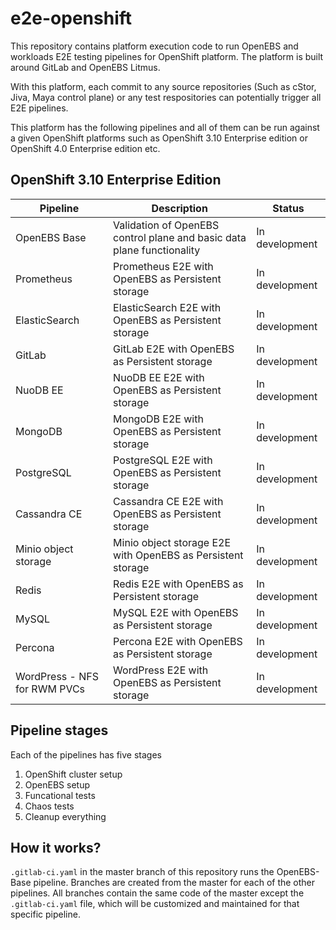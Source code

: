 # e2e-openshift

This repository contains platform execution code to run OpenEBS and workloads E2E testing pipelines for OpenShift platform. The platform is built around GitLab and OpenEBS Litmus.



With this platform, each commit to any source repositories (Such as cStor, Jiva, Maya control plane) or any test respositories can potentially trigger all E2E pipelines.

This platform has the following pipelines and all of them can be run against a given OpenShift platforms such as OpenShift 3.10 Enterprise edition or OpenShift 4.0 Enterprise edition etc.



## OpenShift 3.10 Enterprise Edition


  

| Pipeline                     | Description | Status         |
| ---------------------------- | ----------- | -------------- |
| OpenEBS Base                 |Validation of OpenEBS control plane and basic data plane functionality             | In development |
| Prometheus                   |Prometheus E2E with OpenEBS as Persistent storage             | In development |
| ElasticSearch                |ElasticSearch E2E with OpenEBS as Persistent storage             | In development |
| GitLab                       |GitLab E2E with OpenEBS as Persistent storage             | In development |
| NuoDB EE                     |NuoDB EE E2E with OpenEBS as Persistent storage             | In development |
| MongoDB                      |MongoDB E2E with OpenEBS as Persistent storage             | In development |
| PostgreSQL                   |PostgreSQL E2E with OpenEBS as Persistent storage             | In development |
| Cassandra CE                 |Cassandra CE E2E with OpenEBS as Persistent storage             | In development |
| Minio object storage         |Minio object storage E2E with OpenEBS as Persistent storage             | In development |
| Redis                        |Redis E2E with OpenEBS as Persistent storage             | In development |
| MySQL                        |MySQL E2E with OpenEBS as Persistent storage             | In development |
| Percona                      |Percona E2E with OpenEBS as Persistent storage             | In development |
| WordPress - NFS for RWM PVCs |WordPress E2E with OpenEBS as Persistent storage             | In development |





## Pipeline stages

Each of the pipelines has five stages

1. OpenShift cluster setup
2. OpenEBS setup
3. Funcational tests
4. Chaos tests
5. Cleanup everything



## How it works?



`.gitlab-ci.yaml` in the master branch of this repository runs the OpenEBS-Base pipeline. Branches are created from the master for each of the other pipelines. All branches contain the same code of the master except the `.gitlab-ci.yaml` file, which will be customized and maintained for that specific pipeline.



